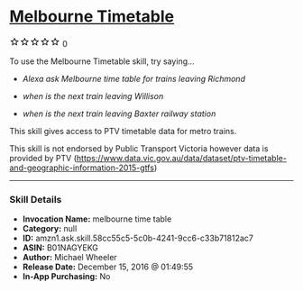 # [Melbourne Timetable](http://alexa.amazon.com/#skills/amzn1.ask.skill.58cc55c5-5c0b-4241-9cc6-c33b71812ac7)
![0 stars](../../images/ic_star_border_black_18dp_1x.png)![0 stars](../../images/ic_star_border_black_18dp_1x.png)![0 stars](../../images/ic_star_border_black_18dp_1x.png)![0 stars](../../images/ic_star_border_black_18dp_1x.png)![0 stars](../../images/ic_star_border_black_18dp_1x.png) 0

To use the Melbourne Timetable skill, try saying...

* *Alexa ask Melbourne time table for trains leaving Richmond*

* *when is the next train leaving Willison*

* *when is the next train leaving Baxter railway station*

This skill gives access to PTV timetable data for metro trains. 

This skill is not endorsed by Public Transport Victoria however data is provided by PTV (https://www.data.vic.gov.au/data/dataset/ptv-timetable-and-geographic-information-2015-gtfs)

***

### Skill Details

* **Invocation Name:** melbourne time table
* **Category:** null
* **ID:** amzn1.ask.skill.58cc55c5-5c0b-4241-9cc6-c33b71812ac7
* **ASIN:** B01NAGYEKG
* **Author:** Michael Wheeler
* **Release Date:** December 15, 2016 @ 01:49:55
* **In-App Purchasing:** No

